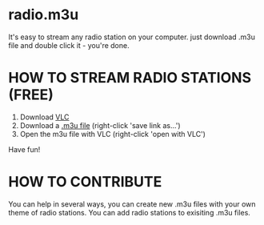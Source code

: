 radio.m3u
=========

It's easy to stream any radio station on your computer.
just download .m3u file and double click it - you're done.


HOW TO STREAM RADIO STATIONS (FREE)
============================

1. Download [VLC](http://www.videolan.org/vlc/index.html)
2. Download a [.m3u file](https://raw.github.com/Iftachorr/radio.m3u/master/israel.m3u) (right-click 'save link as...')
3. Open the m3u file with VLC (right-click 'open with VLC')

Have fun!


HOW TO CONTRIBUTE
=================

You can help in several ways, you can create new .m3u files with your own theme of radio stations.
You can add radio stations to exisiting .m3u files.


